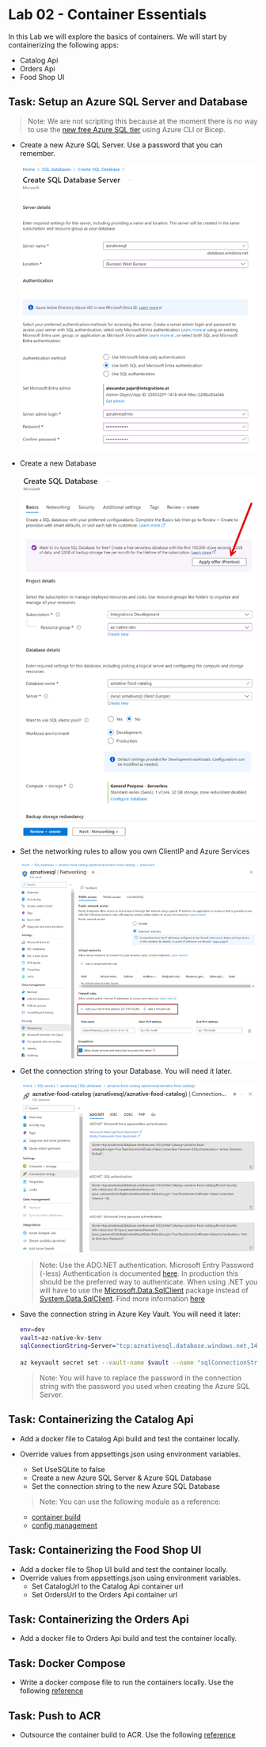 # Lab 02 - Container Essentials

In this Lab we will explore the basics of containers. We will start by containerizing the following apps:

- Catalog Api
- Orders Api
- Food Shop UI

## Task: Setup an Azure SQL Server and Database

>Note: We are not scripting this because at the moment there is no way to use the [new free Azure SQL tier](https://learn.microsoft.com/en-us/azure/azure-sql/database/free-offer?view=azuresql) using Azure CLI or Bicep.

- Create a new Azure SQL Server. Use a password that you can remember.

    ![sql server](_images/create-server.png)
  
- Create a new Database

    ![sql db](_images/create-db.png)

- Set the networking rules to allow you own ClientIP and Azure Services

    ![sql-networking](_images/sql-networking.png) 

- Get the connection string to your Database. You will need it later.

    ![sql-connection-string](_images/sql-connection-string.png)

    >Note: Use the ADO.NET authentication. Microsoft Entry Password (-less) Authentication is documented [here](https://learn.microsoft.com/en-us/azure/azure-sql/database/authentication-aad-configure?view=azuresql&tabs=azure-powershell). In production this should be the preferred way to authenticate. When using .NET you will have to use the [Microsoft.Data.SqlClient](https://www.nuget.org/packages/Microsoft.Data.SqlClient) package instead of [System.Data.SqlClient](https://www.nuget.org/packages/System.Data.SqlClient/). Find more information [here](https://learn.microsoft.com/en-us/sql/connect/ado-net/sql/azure-active-directory-authentication?view=sql-server-ver16)

- Save the connection string in Azure Key Vault. You will need it later:    

    ```bash
    env=dev
    vault=az-native-kv-$env
    sqlConnectionString=Server="tcp:aznativesql.database.windows.net,1433;Initial Catalog=aznative-food-catalog;Persist Security Info=False;User ID=aznativeadmin;Password=<PASSWORD>;MultipleActiveResultSets=False;Encrypt=True;TrustServerCertificate=False;Connection Timeout=30;"

    az keyvault secret set --vault-name $vault --name "sqlConnectionString" --value $sqlConnectionString
    ```

    >Note: You will have to replace the password in the connection string with the password you used when creating the Azure SQL Server.

## Task: Containerizing the Catalog Api

- Add a docker file to Catalog Api build and test the container locally.
- Override values from appsettings.json using environment variables.
    - Set UseSQLite to false
    - Create a new Azure SQL Server & Azure SQL Database
    - Set the connection string to the new Azure SQL Database

    >Note: You can use the following module as a reference: 

    - [container build](/demos/02-containers/01-dev-workflow)    
    - [config management](/demos/02-containers/05-config-mgmt/)    
    
## Task: Containerizing the Food Shop UI

- Add a docker file to Shop UI build and test the container locally.
- Override values from appsettings.json using environment variables.
    - Set CatalogUrl to the Catalog Api container url
    - Set OrdersUrl to the Orders Api container url

## Task: Containerizing the Orders Api

- Add a docker file to Orders Api build and test the container locally.

## Task: Docker Compose

- Write a docker compose file to run the containers locally. Use the following [reference](/demos/02-containers/03-docker-dompose/docker-compose.yml)

## Task: Push to ACR

- Outsource the container build to ACR. Use the following [reference](/demos/02-containers/02-publish/publish-images.azcli)